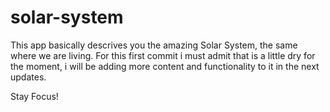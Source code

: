 # solar-system

  This app basically descrives you the amazing Solar System, the same where we are living.
  For this first commit i must admit that is a little dry for the moment, i will be adding more
  content and functionality to it in the next updates. 
  
  Stay Focus!
